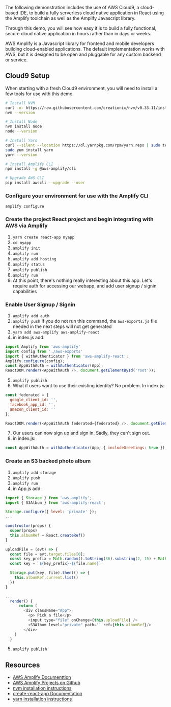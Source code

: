 The following demonstration includes the use of AWS Cloud9, a cloud-based IDE, to build a fully serverless cloud native application in React using the Amplify toolchain as well as the Amplify Javascript library.

Through this demo, you will see how easy it is to build a fully functional, secure cloud native application in hours rather than in days or weeks.

AWS Amplify is a Javascript library for frontend and mobile developers building cloud-enabled applications. The default implementation works with AWS, but it is designed to be open and pluggable for any custom backend or service.


## Cloud9 Setup

When starting with a fresh Cloud9 environment, you will need to install a few tools for use with this demo. 

```bash
# Install NVM
curl -o- https://raw.githubusercontent.com/creationix/nvm/v0.33.11/install.sh | bash
nvm --version 

# Install Node 
nvm install node
node --version

# Install Yarn
curl --silent --location https://dl.yarnpkg.com/rpm/yarn.repo | sudo tee /etc/yum.repos.d/yarn.repo
sudo yum install yarn
yarn --version

# Install Amplify CLI
npm install -g @aws-amplify/cli

# Upgrade AWS CLI
pip install awscli --upgrade --user
```

### Configure your environment for use with the Amplify CLI

```
amplify configure
```

### Create the project React project and begin integrating with AWS via Amplify
1. `yarn create react-app myapp`
2. `cd myapp`
3. `amplify init`
4. `amplify run`
5. `amplify add hosting`
6. `amplify status`
7. `amplify publish`
8. `amplify run`
9. At this point, there's nothing really interesting about this app. Let's require auth for accessing our webapp, and add user signup / signin capabilities

### Enable User Signup / Signin
1. `amplify add auth`
2. `amplify push` If you do not run this command, the `aws-exports.js` file needed in the next steps will not get generated
3. `yarn add aws-amplify aws-amplify-react`
4. in index.js add:
  ```javascript
  import Amplify from 'aws-amplify'
  import config from './aws-exports'
  import { withAuthenticator } from 'aws-amplify-react';
  Amplify.configure(config);
  const AppWithAuth = withAuthenticator(App);
  ReactDOM.render(<AppWithAuth />, document.getElementById('root'));
  ```
5. `amplify publish`
6. What if users want to use their existing identity? No problem. In index.js:
  ```javascript
  const federated = {
    google_client_id: '',
    facebook_app_id: '',
    amazon_client_id: ''
  };

  ReactDOM.render(<AppWithAuth federated={federated} />, document.getElementById('root'));  
  ```
7. Our users can now sign up and sign in. Sadly, they can't sign out.
8. in index.js:
  ```javascript
  const AppWithAuth = withAuthenticator(App, { includeGreetings: true });
  ```



### Create an S3 backed photo album
1. `amplify add storage`
2. `amplify push`
3. `amplify run`
4. in App.js add:
  ```javascript
  import { Storage } from 'aws-amplify';
  import { S3Album } from 'aws-amplify-react';
  
  Storage.configure({ level: 'private' });
  ...

  constructor(props) {
    super(props)
    this.albumRef = React.createRef()
  }
  
  uploadFile = (evt) => {
    const file = evt.target.files[0];
    const key_prefix = Math.random().toString(36).substring(2, 15) + Math.random().toString(36).substring(2, 15)
    const key = `${key_prefix}-${file.name}`
  
    Storage.put(key, file).then(() => {
      this.albumRef.current.list()
    })
  }

  ...
    render() {
        return (
          <div className="App">
            <p> Pick a file</p>
            <input type="file" onChange={this.uploadFile} />
            <S3Album level="private" path='' ref={this.albumRef}/>
          </div>
      )
    }
  ```
5. `amplify publish`

 




## Resources

* [AWS Amplify Documenttion](https://aws-amplify.github.io/docs)
* [AWS Amplify Projects on Github](https://github.com/aws-amplify)
* [nvm installation instructions](https://github.com/creationix/nvm#installation)
* [create-react-app Documentation](https://github.com/facebook/create-react-app)
* [yarn installation instructions](https://yarnpkg.com/lang/en/docs/install/)
